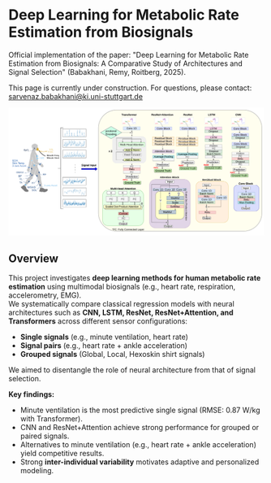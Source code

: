 # Deep Learning for Metabolic Rate Estimation from Biosignals
Official implementation of the paper:
"Deep Learning for Metabolic Rate Estimation from Biosignals: A Comparative Study of Architectures and Signal Selection" (Babakhani, Remy, Roitberg, 2025).

This page is currently under construction. For questions, please contact: sarvenaz.babakhani@ki.uni-stuttgart.de

<img src="https://github.com/Sarvibabakhani/deeplearning-biosignals-ee/blob/main/figures/pipline.png"   alt="Signal pipeline" width="900"/>

## Overview

This project investigates **deep learning methods for human metabolic rate estimation** using multimodal biosignals (e.g., heart rate, respiration, accelerometry, EMG).  
We systematically compare classical regression models with neural architectures such as **CNN, LSTM, ResNet, ResNet+Attention, and Transformers** across different sensor configurations:

- **Single signals** (e.g., minute ventilation, heart rate)  
- **Signal pairs** (e.g., heart rate + ankle acceleration)  
- **Grouped signals** (Global, Local, Hexoskin shirt signals)  

We aimed to disentangle the role of neural architecture from that of signal selection.  

**Key findings:**
- Minute ventilation is the most predictive single signal (RMSE: 0.87 W/kg with Transformer).  
- CNN and ResNet+Attention achieve strong performance for grouped or paired signals.  
- Alternatives to minute ventilation (e.g., heart rate + ankle acceleration) yield competitive results.  
- Strong **inter-individual variability** motivates adaptive and personalized modeling.  
